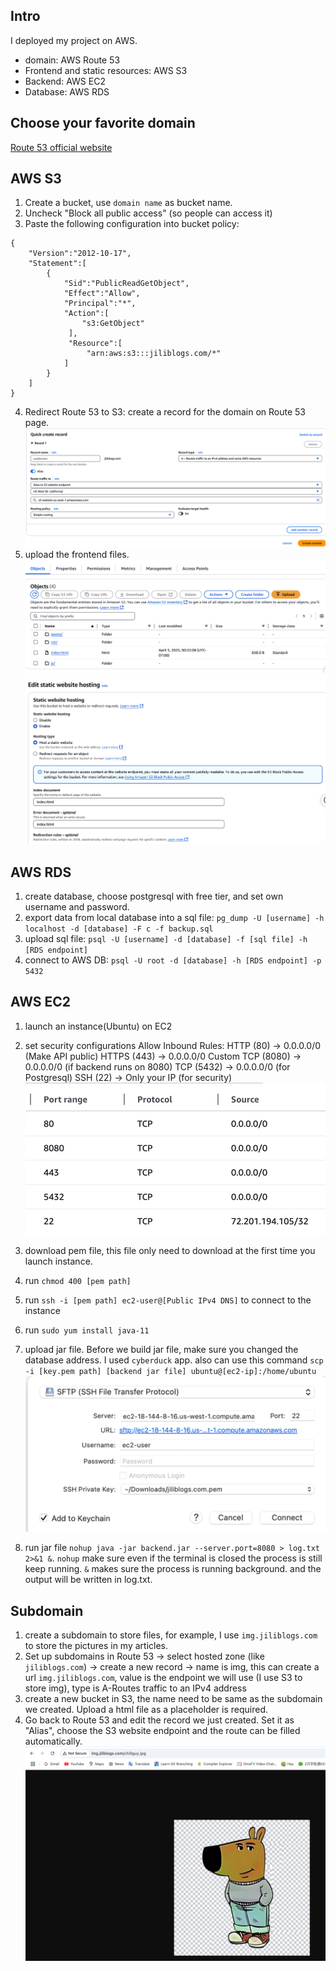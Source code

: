 ## Intro
I deployed my project on AWS.
* domain: AWS Route 53
* Frontend and static resources: AWS S3 
* Backend: AWS EC2
* Database: AWS RDS

## Choose your favorite domain
[Route 53 official website](https://us-east-1.console.aws.amazon.com/route53/domains/home?region=us-west-1#/DomainSearch)

## AWS S3
1. Create a bucket, use `domain name` as bucket name.
2. Uncheck "Block all public access" (so people can access it)
3. Paste the following configuration into bucket policy:
```
{
    "Version":"2012-10-17",
    "Statement":[
        {
            "Sid":"PublicReadGetObject",
            "Effect":"Allow",
            "Principal":"*",
            "Action":[
                "s3:GetObject"
             ],
             "Resource":[
                 "arn:aws:s3:::jiliblogs.com/*"
            ]
        }
    ]
}
```
4. Redirect Route 53 to S3: create a record for the domain on Route 53 page.
![alt text](images/AWS1.jpeg)
5. upload the frontend files.
![alt text](images/AWS2.png)
![alt text](images/AWS3.png)

## AWS RDS
1. create database, choose postgresql with free tier, and set own username and password.
2. export data from local database into a sql file: `pg_dump -U [username] -h localhost -d [database] -F c -f backup.sql`
3. upload sql file: `psql -U [username] -d [database] -f [sql file] -h [RDS endpoint]`
4. connect to AWS DB: `psql -U root -d [database] -h [RDS endpoint] -p 5432`

## AWS EC2
1. launch an instance(Ubuntu) on EC2
2. set security configurations
Allow Inbound Rules:
HTTP (80) → 0.0.0.0/0 (Make API public)
HTTPS (443) → 0.0.0.0/0
Custom TCP (8080) → 0.0.0.0/0 (if backend runs on 8080)
TCP (5432) → 0.0.0.0/0 (for Postgresql)
SSH (22) → Only your IP (for security)
![alt text](images/AWS4.png)

3. download pem file, this file only need to download at the first time you launch instance.
4. run `chmod 400 [pem path]`
5. run `ssh -i [pem path] ec2-user@[Public IPv4 DNS]` to connect to the instance
6. run `sudo yum install java-11`
7. upload jar file. Before we build jar file, make sure you changed the database address. I used `cyberduck` app. also can use this command `scp -i [key.pem path] [backend jar file] ubuntu@[ec2-ip]:/home/ubuntu` 
![alt text](images/AWS5.jpeg)

8. run jar file `nohup java -jar backend.jar --server.port=8080 > log.txt 2>&1 &`. `nohup` make sure even if the terminal is closed the process is still keep running. `&` makes sure the process is running background. and the output will be written in log.txt.

## Subdomain
1. create a subdomain to store files, for example, I use `img.jiliblogs.com` to store the pictures in my articles.
2. Set up subdomains in Route 53 -> select hosted zone (like `jiliblogs.com`) -> create a new record -> name is img, this can create a url `img.jiliblogs.com`, value is the endpoint we will use (I use S3 to store img), type is A-Routes traffic to an IPv4 address
3. create a new bucket in S3, the name need to be same as the subdomain we created. Upload a html file as a placeholder is required.
4. Go back to Route 53 and edit the record we just created. Set it as "Alias", choose the S3 website endpoint and the route can be filled automatically.
   ![alt text](images/AWS6.png)